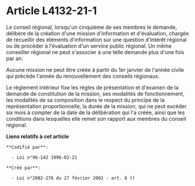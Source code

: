 # Article L4132-21-1

Le conseil régional, lorsqu'un cinquième de ses membres le demande, délibère de la création d'une mission d'information et
d'évaluation, chargée de recueillir des éléments d'information sur une question d'intérêt régional ou de procéder à
l'évaluation d'un service public régional. Un même conseiller régional ne peut s'associer à une telle demande plus d'une fois
par an.

Aucune mission ne peut être créée à partir du 1er janvier de l'année civile qui précède l'année du renouvellement des
conseils régionaux.

Le règlement intérieur fixe les règles de présentation et d'examen de la demande de constitution de la mission, ses modalités
de fonctionnement, les modalités de sa composition dans le respect du principe de la représentation proportionnelle, la durée
de la mission, qui ne peut excéder six mois à compter de la date de la délibération qui l'a créée, ainsi que les conditions
dans lesquelles elle remet son rapport aux membres du conseil régional.

**Liens relatifs à cet article**

	**Codifié par**:

	  - Loi n°96-142 1996-02-21

	**Créé par**:

	  - Loi n°2002-276 du 27 février 2002 - art. 8 ()

